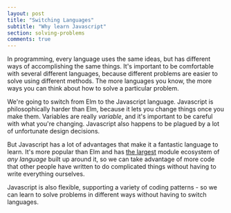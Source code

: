 ```yaml
---
layout: post
title: "Switching Languages"
subtitle: "Why learn Javascript"
section: solving-problems
comments: true
---
```


In programming, every language uses the same ideas, but has different ways of accomplishing the same things. It's important to be comfortable with several different languages, because different problems are easier to solve using different methods. The more languages you know, the more ways you can think about how to solve a particular problem.

We're going to switch from Elm to the Javascript language. Javascript is philosophically harder than Elm, because it lets you change things once you make them. Variables are really *variable*, and it's important to be careful with what you're changing. Javascript also happens to be plagued by a lot of unfortunate design decisions.

But Javascript has a lot of advantages that make it a fantastic language to learn. It's more popular than Elm and has [the largest](https://www.npmjs.com/) module ecosystem of *any language* built up around it, so we can take advantage of more code that other people have written to do complicated things without having to write everything ourselves.

Javascript is also flexible, supporting a variety of coding patterns - so we can learn to solve problems in different ways without having to switch languages.
